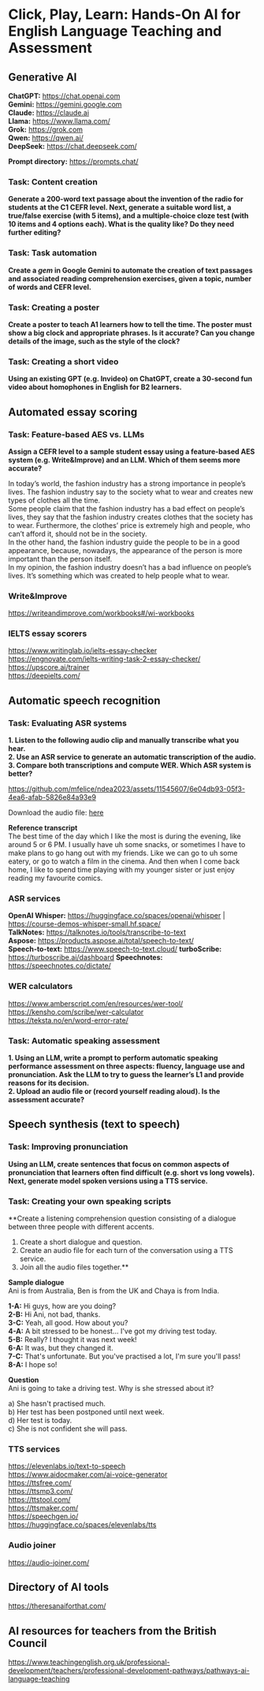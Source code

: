 # Click, Play, Learn: Hands-On AI for English Language Teaching and Assessment

## Generative AI

**ChatGPT:** https://chat.openai.com  
**Gemini:** https://gemini.google.com  
**Claude:** https://claude.ai  
**Llama:** https://www.llama.com/  
**Grok:** https://grok.com  
**Qwen:** https://qwen.ai/  
**DeepSeek:** https://chat.deepseek.com/  
  
**Prompt directory:** https://prompts.chat/  

### Task: Content creation  
**Generate a 200-word text passage about the invention of the radio for students at the C1 CEFR level. Next, generate a suitable word list, a true/false exercise (with 5 items), and a multiple-choice cloze test (with 10 items and 4 options each). What is the quality like? Do they need further editing?**  
  
### Task: Task automation  
**Create a *gem* in Google Gemini to automate the creation of text passages and associated reading comprehension exercises, given a topic, number of words and CEFR level.**  
  
### Task: Creating a poster  
**Create a poster to teach A1 learners how to tell the time. The poster must show a big clock and appropriate phrases. Is it accurate? Can you change details of the image, such as the style of the clock?**  
  
### Task: Creating a short video  
**Using an existing GPT (e.g. Invideo) on ChatGPT, create a 30-second fun video about homophones in English for B2 learners.**  

## Automated essay scoring

### Task: Feature-based AES vs. LLMs  
**Assign a CEFR level to a sample student essay using a feature-based AES system (e.g. Write&Improve) and an LLM. Which of them seems more accurate?**  
  
In today’s world, the fashion industry has a strong importance in people’s lives. The fashion industry say to the society what to wear and creates new types of clothes all the time.  
Some people claim that the fashion industry has a bad effect on people’s lives, they say that the fashion industry creates clothes that the society has to wear. Furthermore, the clothes’ price is extremely high and people, who can’t afford it, should not be in the society.  
In the other hand, the fashion industry guide the people to be in a good appearance, because, nowadays, the appearance of the person is more important than the person itself.  
In my opinion, the fashion industry doesn’t has a bad influence on people’s lives. It’s something which was created to help people what to wear.  

### Write&Improve
https://writeandimprove.com/workbooks#/wi-workbooks

### IELTS essay scorers  
https://www.writinglab.io/ielts-essay-checker  
https://engnovate.com/ielts-writing-task-2-essay-checker/  
https://upscore.ai/trainer  
https://deepielts.com/  

## Automatic speech recognition
### Task: Evaluating ASR systems  
**1. Listen to the following audio clip and manually transcribe what you hear.  
2. Use an ASR service to generate an automatic transcription of the audio.  
3. Compare both transcriptions and compute WER. Which ASR system is better?**  


https://github.com/mfelice/ndea2023/assets/11545607/6e04db93-05f3-4ea6-afab-5826e84a93e9

Download the audio file: [here](https://filebin.net/nlgk9awv2916f1fj/asr-audio-clip.mp3)  

**Reference transcript**  
The best time of the day which I like the most is during the evening, like around 5 or 6 PM. I usually have uh some snacks, or sometimes I have to make plans to go hang out with my friends. Like we can go to uh some eatery, or go to watch a film in the cinema. And then when I come back home, I like to spend time playing with my younger sister or just enjoy reading my favourite comics.  


### ASR services
**OpenAI Whisper:** https://huggingface.co/spaces/openai/whisper | https://course-demos-whisper-small.hf.space/  
**TalkNotes:** https://talknotes.io/tools/transcribe-to-text  
**Aspose:** https://products.aspose.ai/total/speech-to-text/  
**Speech-to-text:** https://www.speech-to-text.cloud/
**turboScribe:** https://turboscribe.ai/dashboard
**Speechnotes:** https://speechnotes.co/dictate/


### WER calculators
https://www.amberscript.com/en/resources/wer-tool/  
https://kensho.com/scribe/wer-calculator  
https://teksta.no/en/word-error-rate/  


### Task: Automatic speaking assessment
**1. Using an LLM, write a prompt to perform automatic speaking performance assessment on three aspects: fluency, language use and pronunciation. Ask the LLM to try to guess the learner’s L1 and provide reasons for its decision.  
2. Upload an audio file or (record yourself reading aloud). Is the assessment accurate?**  


## Speech synthesis (text to speech)
### Task: Improving pronunciation
**Using an LLM, create sentences that focus on common aspects of pronunciation that learners often find difficult (e.g. short vs long vowels). Next, generate model spoken versions using a TTS service.**  

### Task: Creating your own speaking scripts  
**Create a listening comprehension question consisting of a dialogue between three people with different accents.  
1. Create a short dialogue and question.  
2. Create an audio file for each turn of the conversation using a TTS service.  
3. Join all the audio files together.**  

**Sample dialogue**  
Ani is from Australia, Ben is from the UK and Chaya is from India.  

**1-A:** Hi guys, how are you doing?  
**2-B:** Hi Ani, not bad, thanks.  
**3-C:** Yeah, all good. How about you?  
**4-A:** A bit stressed to be honest... I've got my driving test today.  
**5-B:** Really? I thought it was next week!  
**6-A:** It was, but they changed it.  
**7-C:** That's unfortunate. But you've practised a lot, I'm sure you'll pass!  
**8-A:** I hope so!  

**Question**  
Ani is going to take a driving test. Why is she stressed about it?

a) She hasn't practised much.  
b) Her test has been postponed until next week.  
d) Her test is today.  
c) She is not confident she will pass.  

### TTS services
https://elevenlabs.io/text-to-speech  
https://www.aidocmaker.com/ai-voice-generator  
https://ttsfree.com/  
https://ttsmp3.com/  
https://ttstool.com/  
https://ttsmaker.com/  
https://speechgen.io/  
https://huggingface.co/spaces/elevenlabs/tts  

### Audio joiner
https://audio-joiner.com/  

## Directory of AI tools
https://theresanaiforthat.com/  

## AI resources for teachers from the British Council
https://www.teachingenglish.org.uk/professional-development/teachers/professional-development-pathways/pathways-ai-language-teaching  
